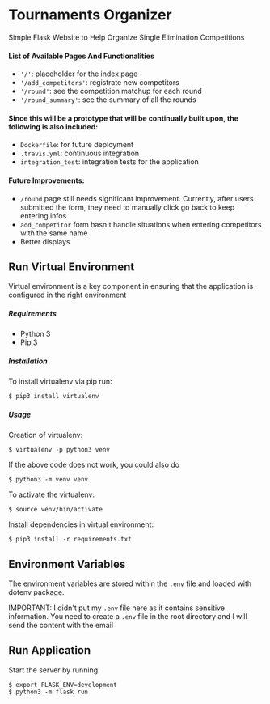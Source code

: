 # Tournaments Organizer
Simple Flask Website to Help Organize Single Elimination Competitions

#### List of Available Pages And Functionalities
* `'/'`: placeholder for the index page
* `'/add_competitors'`: registrate new competitors
* `'/round'`: see the competition matchup for each round
* `'/round_summary'`: see the summary of all the rounds

#### Since this will be a prototype that will be continually built upon, the following is also included:
* `Dockerfile`: for future deployment
* `.travis.yml`: continuous integration
* `integration_test`: integration tests for the application

#### Future Improvements:
* `/round` page still needs significant improvement. Currently, after users submitted the form, they need to manually click go back to keep entering infos
* `add_competitor` form hasn't handle situations when entering competitors with the same name
* Better displays

## Run Virtual Environment

Virtual environment is a key component in ensuring that the application is configured in the right environment

##### Requirements
* Python 3
* Pip 3

##### Installation
To install virtualenv via pip run:
```bash
$ pip3 install virtualenv
```

##### Usage
Creation of virtualenv:

    $ virtualenv -p python3 venv

If the above code does not work, you could also do

    $ python3 -m venv venv

To activate the virtualenv:

    $ source venv/bin/activate

Install dependencies in virtual environment:

    $ pip3 install -r requirements.txt

## Environment Variables

The environment variables are stored within the `.env` file and loaded with dotenv package.

IMPORTANT: I didn't put my `.env` file here as it contains sensitive information. You need to create a `.env` file in the root directory and I will send the content with the email

## Run Application

Start the server by running:

    $ export FLASK_ENV=development
    $ python3 -m flask run
    
